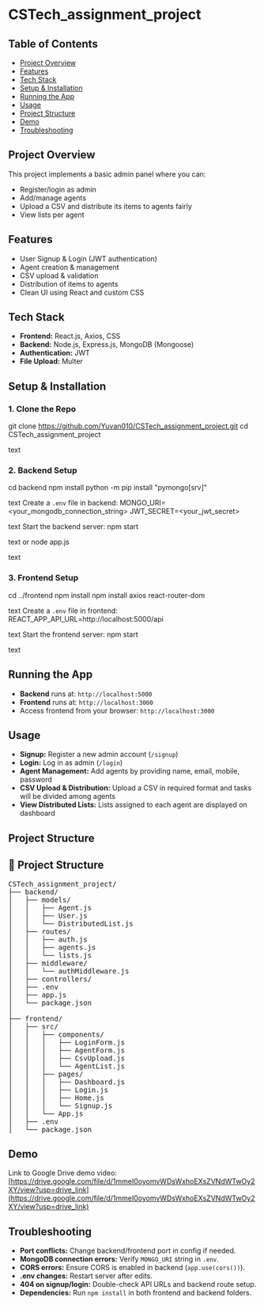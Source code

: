 # CSTech_assignment_project

## Table of Contents
- [Project Overview](#project-overview)
- [Features](#features)
- [Tech Stack](#tech-stack)
- [Setup & Installation](#setup--installation)
- [Running the App](#running-the-app)
- [Usage](#usage)
- [Project Structure](#project-structure)
- [Demo](#demo)
- [Troubleshooting](#troubleshooting)

## Project Overview
This project implements a basic admin panel where you can:
- Register/login as admin
- Add/manage agents
- Upload a CSV and distribute its items to agents fairly
- View lists per agent

## Features
- User Signup & Login (JWT authentication)
- Agent creation & management
- CSV upload & validation
- Distribution of items to agents
- Clean UI using React and custom CSS

## Tech Stack
- **Frontend:** React.js, Axios, CSS
- **Backend:** Node.js, Express.js, MongoDB (Mongoose)
- **Authentication:** JWT
- **File Upload:** Multer

## Setup & Installation

### 1. Clone the Repo

git clone https://github.com/Yuvan010/CSTech_assignment_project.git
cd CSTech_assignment_project

text

### 2. Backend Setup
cd backend
npm install
python -m pip install "pymongo[srv]"

text
Create a `.env` file in backend:
MONGO_URI=<your_mongodb_connection_string>
JWT_SECRET=<your_jwt_secret>

text
Start the backend server:
npm start

text
or
node app.js

text

### 3. Frontend Setup
cd ../frontend
npm install
npm install axios react-router-dom

text
Create a `.env` file in frontend:
REACT_APP_API_URL=http://localhost:5000/api

text
Start the frontend server:
npm start

text

## Running the App

- **Backend** runs at: `http://localhost:5000`
- **Frontend** runs at: `http://localhost:3000`
- Access frontend from your browser: `http://localhost:3000`

## Usage

- **Signup:** Register a new admin account (`/signup`)
- **Login:** Log in as admin (`/login`)
- **Agent Management:** Add agents by providing name, email, mobile, password
- **CSV Upload & Distribution:** Upload a CSV in required format and tasks will be divided among agents
- **View Distributed Lists:** Lists assigned to each agent are displayed on dashboard

## Project Structure

<h2>📁 Project Structure</h2>

<pre>
CSTech_assignment_project/
├── backend/
│   ├── models/
│   │   ├── Agent.js
│   │   ├── User.js
│   │   └── DistributedList.js
│   ├── routes/
│   │   ├── auth.js
│   │   ├── agents.js
│   │   └── lists.js
│   ├── middleware/
│   │   └── authMiddleware.js
│   ├── controllers/
│   ├── .env
│   ├── app.js
│   └── package.json
│
├── frontend/
│   ├── src/
│   │   ├── components/
│   │   │   ├── LoginForm.js
│   │   │   ├── AgentForm.js
│   │   │   ├── CsvUpload.js
│   │   │   └── AgentList.js
│   │   ├── pages/
│   │   │   ├── Dashboard.js
│   │   │   ├── Login.js
│   │   │   ├── Home.js
│   │   │   └── Signup.js
│   │   └── App.js
│   ├── .env
│   └── package.json
</pre>



## Demo

Link to Google Drive demo video:  
[https://drive.google.com/file/d/1mmeI0oyomvWDsWxhoEXsZVNdWTwOy2XY/view?usp=drive_link](https://drive.google.com/file/d/1mmeI0oyomvWDsWxhoEXsZVNdWTwOy2XY/view?usp=drive_link)

## Troubleshooting
- **Port conflicts:** Change backend/frontend port in config if needed.
- **MongoDB connection errors:** Verify `MONGO_URI` string in `.env`.
- **CORS errors:** Ensure CORS is enabled in backend (`app.use(cors())`).
- **.env changes:** Restart server after edits.
- **404 on signup/login:** Double-check API URLs and backend route setup.
- **Dependencies:** Run `npm install` in both frontend and backend folders.
